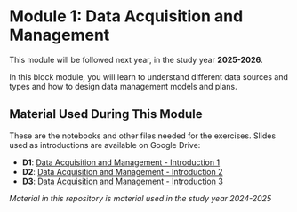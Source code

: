# Module 1: Data Acquisition and Management

This module will be followed next year, in the study year **2025-2026**.

In this block module, you will learn to understand different data sources and types and how to design data management models and plans.

## Material Used During This Module 

These are the notebooks and other files needed for the exercises. Slides used as introductions are available on Google Drive:

- **D1**: [Data Acquisition and Management - Introduction 1](https://drive.google.com/file/d/12cWTQG5_vcoaz-puhBgH9GrfKUADmLdo/view?usp=sharing)
- **D2**: [Data Acquisition and Management - Introduction 2](https://drive.google.com/file/d/12hehfcdVOR0lpemy5Y-84EspCiOjr8e9/view?usp=sharing)
- **D3**: [Data Acquisition and Management - Introduction 3](https://drive.google.com/file/d/12nMYd6lIWQBQV1fOfRRbcf1S-oyCCsec/view?usp=sharing)

*Material in this repository is material used in the study year 2024-2025*
